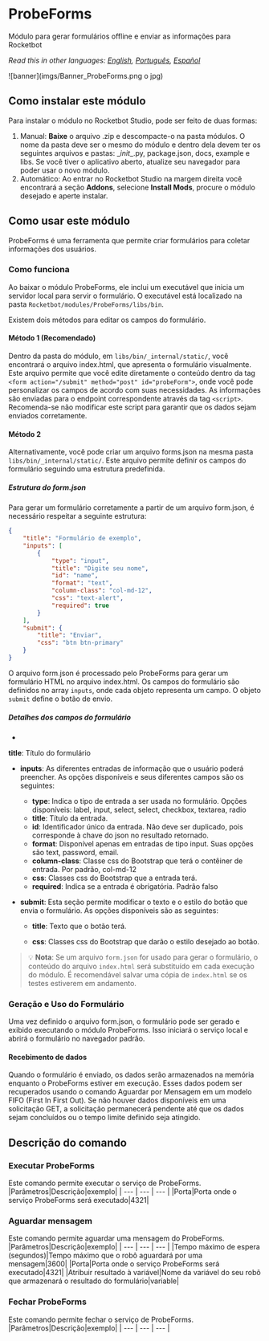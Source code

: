 # ProbeForms
  
Módulo para gerar formulários offline e enviar as informações para Rocketbot  

*Read this in other languages: [English](Manual_ProbeForms.md), [Português](Manual_ProbeForms.pr.md), [Español](Manual_ProbeForms.es.md)*
  
![banner](imgs/Banner_ProbeForms.png o jpg)
## Como instalar este módulo
  
Para instalar o módulo no Rocketbot Studio, pode ser feito de duas formas:
1. Manual: __Baixe__ o arquivo .zip e descompacte-o na pasta módulos. O nome da pasta deve ser o mesmo do módulo e dentro dela devem ter os seguintes arquivos e pastas: \__init__.py, package.json, docs, example e libs. Se você tiver o aplicativo aberto, atualize seu navegador para poder usar o novo módulo.
2. Automático: Ao entrar no Rocketbot Studio na margem direita você encontrará a seção **Addons**, selecione **Install Mods**, procure o módulo desejado e aperte instalar.  



## Como usar este módulo

ProbeForms é uma ferramenta que permite criar formulários para coletar informações dos usuários.

### Como funciona

Ao baixar o módulo ProbeForms, ele inclui um executável que inicia um servidor local para servir o formulário. O executável está localizado na pasta `Rocketbot/modules/ProbeForms/libs/bin`.

Existem dois métodos para editar os campos do formulário.

#### Método 1 (Recomendado)

Dentro da pasta do módulo, em `libs/bin/_internal/static/`, você encontrará o arquivo index.html, que apresenta o formulário visualmente. Este arquivo permite que você edite diretamente o conteúdo dentro da tag `<form action="/submit" method="post" id="probeForm">`, onde você pode personalizar os campos de acordo com suas necessidades. As informações são enviadas para o endpoint correspondente através da tag `<script>`. Recomenda-se não modificar este script para garantir que os dados sejam enviados corretamente.

#### Método 2

Alternativamente, você pode criar um 
arquivo forms.json na mesma pasta `libs/bin/_internal/static/`. Este arquivo permite definir os campos do formulário seguindo uma estrutura predefinida.

##### Estrutura do form.json

Para gerar um formulário corretamente a partir de um arquivo form.json, é necessário respeitar a seguinte estrutura:

```json
{
    "title": "Formulário de exemplo",
    "inputs": [
        {
            "type": "input",
            "title": "Digite seu nome",
            "id": "name",
            "format": "text",
            "column-class": "col-md-12",
            "css": "text-alert",
            "required": true
        }
    ],
    "submit": {
        "title": "Enviar",
        "css": "btn btn-primary"
    }
}
```

O arquivo form.json é processado pelo ProbeForms para gerar um formulário HTML no arquivo index.html. Os campos do formulário são definidos no array `inputs`, onde cada objeto representa um campo. O objeto `submit` define o botão de envio.

##### Detalhes dos campos do formulário

- 
**title**: Título do formulário

- **inputs**: As diferentes entradas de informação que o usuário poderá preencher. As opções disponíveis e seus diferentes campos são os seguintes:
    - **type**: Indica o tipo de entrada a ser usada no formulário. Opções disponíveis: label, input, select, select, checkbox, textarea, radio
    - **title**: Título da entrada.
    - **id**: Identificador único da entrada. Não deve ser duplicado, pois corresponde à chave do json no resultado retornado.
    - **format**: Disponível apenas em entradas de tipo input. Suas opções são text, password, email.
    - **column-class**: Classe css do Bootstrap que terá o contêiner de entrada. Por padrão, col-md-12
    - **css**: Classes css do Bootstrap que a entrada terá.
    - **required**: Indica se a entrada é obrigatória. Padrão falso

- **submit**: Esta seção permite modificar o texto e o estilo do botão que envia o formulário. As opções disponíveis são as seguintes:
    - **title**: Texto que o botão terá.

    - **css**: Classes css do Bootstrap que darão o estilo desejado ao botão.

> 💡 **Nota**: Se um arquivo `form.json` for usado para gerar o formulário, o conteúdo do arquivo `index.html` será substituído em cada execução do módulo. É recomendável salvar uma cópia de `index.html` se os testes estiverem em andamento.

### Geração e Uso do Formulário

Uma vez definido o arquivo form.json, o formulário pode ser gerado e exibido executando o módulo ProbeForms. Isso iniciará o serviço local e abrirá o formulário no navegador padrão.

#### Recebimento de dados

Quando o formulário é enviado, os dados serão armazenados na memória enquanto o ProbeForms estiver em execução. Esses dados podem ser recuperados usando o comando Aguardar por Mensagem em um modelo FIFO (First In First Out). Se não houver dados disponíveis em uma solicitação GET, a solicitação permanecerá pendente até que os dados sejam concluídos ou o tempo limite definido seja atingido.
## Descrição do comando

### Executar ProbeForms
  
Este comando permite executar o serviço de ProbeForms.
|Parâmetros|Descrição|exemplo|
| --- | --- | --- |
|Porta|Porta onde o serviço ProbeForms será executado|4321|

### Aguardar mensagem
  
Este comando permite aguardar uma mensagem do ProbeForms.
|Parâmetros|Descrição|exemplo|
| --- | --- | --- |
|Tempo máximo de espera (segundos)|Tempo máximo que o robô aguardará por uma mensagem|3600|
|Porta|Porta onde o serviço ProbeForms será executado|4321|
|Atribuir resultado à variável|Nome da variável do seu robô que armazenará o resultado do formulário|variable|

### Fechar ProbeForms
  
Este comando permite fechar o serviço de ProbeForms.
|Parâmetros|Descrição|exemplo|
| --- | --- | --- |

